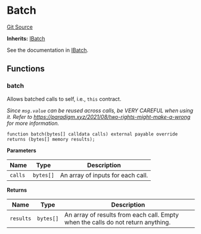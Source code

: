 # Batch

[Git Source](https://github.com/sablier-labs/flow/blob/a0fa33d2843af0817e34970cdc05822ead31daaa/src/abstracts/Batch.sol)

**Inherits:** [IBatch](/docs/reference/flow/contracts/interfaces/interface.IBatch.md)

See the documentation in [IBatch](/docs/reference/flow/contracts/interfaces/interface.IBatch.md).

## Functions

### batch

Allows batched calls to self, i.e., `this` contract.

_Since `msg.value` can be reused across calls, be VERY CAREFUL when using it. Refer to
https://paradigm.xyz/2021/08/two-rights-might-make-a-wrong for more information._

```solidity
function batch(bytes[] calldata calls) external payable override returns (bytes[] memory results);
```

**Parameters**

| Name    | Type      | Description                       |
| ------- | --------- | --------------------------------- |
| `calls` | `bytes[]` | An array of inputs for each call. |

**Returns**

| Name      | Type      | Description                                                                      |
| --------- | --------- | -------------------------------------------------------------------------------- |
| `results` | `bytes[]` | An array of results from each call. Empty when the calls do not return anything. |
